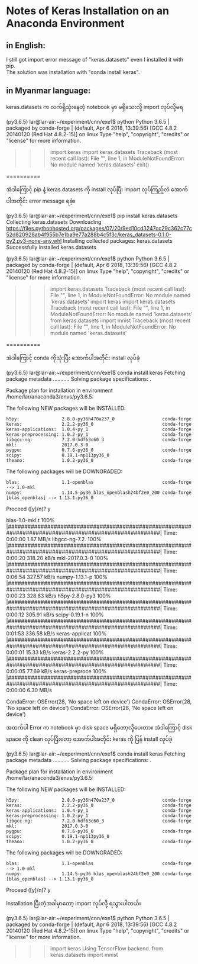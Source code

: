 # Notes of Keras Installation on an Anaconda Environment

## in English:
I still got import error message of "keras.datasets" even I installed it with pip.  
The solution was installation with "conda install keras".

## in Myanmar language:

keras.datasets က လက်ရှိသုံးနေတဲ့ notebook မှာ မရှိသေးလို့ import လုပ်လို့မရ

(py3.6.5) lar@lar-air:~/experiment/cnn/exe1$ python
Python 3.6.5 | packaged by conda-forge | (default, Apr  6 2018, 13:39:56) 
[GCC 4.8.2 20140120 (Red Hat 4.8.2-15)] on linux
Type "help", "copyright", "credits" or "license" for more information.
>>> import keras
>>> import keras.datasets
Traceback (most recent call last):
  File "<stdin>", line 1, in <module>
ModuleNotFoundError: No module named 'keras.datasets'
>>> exit()

==========

အဲဒါကြောင့် pip နဲ့ keras.datasets ကို install လုပ်ပြီး
import လုပ်ကြည့်လဲ အောက်ပါအတိုင်း error message ရခဲ့။

(py3.6.5) lar@lar-air:~/experiment/cnn/exe1$ pip install keras.datasets
Collecting keras.datasets
  Downloading https://files.pythonhosted.org/packages/07/20/9ed10cd3247cc29c362c77c52d820928ab4f955b7e1ba9e77a288b4c5f3c/keras_datasets-0.1.0-py2.py3-none-any.whl
Installing collected packages: keras.datasets
Successfully installed keras.datasets

(py3.6.5) lar@lar-air:~/experiment/cnn/exe1$ python
Python 3.6.5 | packaged by conda-forge | (default, Apr  6 2018, 13:39:56) 
[GCC 4.8.2 20140120 (Red Hat 4.8.2-15)] on linux
Type "help", "copyright", "credits" or "license" for more information.
>>> import keras.datasets
Traceback (most recent call last):
  File "<stdin>", line 1, in <module>
ModuleNotFoundError: No module named 'keras.datasets'
>>> import keras
>>> import keras.datasets
Traceback (most recent call last):
  File "<stdin>", line 1, in <module>
ModuleNotFoundError: No module named 'keras.datasets'
>>> from keras.datasets import mnist
Traceback (most recent call last):
  File "<stdin>", line 1, in <module>
ModuleNotFoundError: No module named 'keras.datasets'

==========

အဲဒါကြောင့် conda ကိုသုံးပြီး အောက်ပါအတိုင်း install လုပ်ခဲ့

(py3.6.5) lar@lar-air:~/experiment/cnn/exe1$ conda install keras
Fetching package metadata ...........
Solving package specifications: .

Package plan for installation in environment /home/lar/anaconda3/envs/py3.6.5:

The following NEW packages will be INSTALLED:

    h5py:                2.8.0-py36h470a237_0                  conda-forge
    keras:               2.2.2-py36_0                          conda-forge
    keras-applications:  1.0.4-py_1                            conda-forge
    keras-preprocessing: 1.0.2-py_1                            conda-forge
    libgcc-ng:           7.2.0-hdf63c60_3                      conda-forge
    mkl:                 2017.0.3-0                                       
    pygpu:               0.7.6-py36_0                          conda-forge
    scipy:               0.19.1-np113py36_0                               
    theano:              1.0.2-py36_0                          conda-forge

The following packages will be DOWNGRADED:

    blas:                1.1-openblas                          conda-forge --> 1.0-mkl      
    numpy:               1.14.5-py36_blas_openblash24bf2e0_200 conda-forge [blas_openblas] --> 1.13.1-py36_0

Proceed ([y]/n)? y

blas-1.0-mkl.t 100% |#######################################################################################################| Time: 0:00:00   1.87 MB/s
libgcc-ng-7.2. 100% |#######################################################################################################| Time: 0:00:20 318.20 kB/s
mkl-2017.0.3-0 100% |#######################################################################################################| Time: 0:06:54 327.57 kB/s
numpy-1.13.1-p 100% |#######################################################################################################| Time: 0:00:23 328.83 kB/s
h5py-2.8.0-py3 100% |#######################################################################################################| Time: 0:00:12 305.91 kB/s
scipy-0.19.1-n 100% |#######################################################################################################| Time: 0:01:53 336.58 kB/s
keras-applicat 100% |#######################################################################################################| Time: 0:00:01  15.33 kB/s
keras-2.2.2-py 100% |#######################################################################################################| Time: 0:00:05  77.69 kB/s
keras-preproce 100% |#######################################################################################################| Time: 0:00:00   6.30 MB/s

CondaError: OSError(28, 'No space left on device')
CondaError: OSError(28, 'No space left on device')
CondaError: OSError(28, 'No space left on device')

အထက်ပါ Error က notebook မှာ disk space မရှိတော့လို့ပေးတာ။
အဲဒါကြောင့် disk space ကို clean လုပ်ပြီးတော့
အောက်ပါအတိုင်း keras ကို ပြန် install လုပ်ခဲ့

(py3.6.5) lar@lar-air:~/experiment/cnn/exe1$ conda install keras
Fetching package metadata ...........
Solving package specifications: .

Package plan for installation in environment /home/lar/anaconda3/envs/py3.6.5:

The following NEW packages will be INSTALLED:

    h5py:                2.8.0-py36h470a237_0                  conda-forge
    keras:               2.2.2-py36_0                          conda-forge
    keras-applications:  1.0.4-py_1                            conda-forge
    keras-preprocessing: 1.0.2-py_1                            conda-forge
    libgcc-ng:           7.2.0-hdf63c60_3                      conda-forge
    mkl:                 2017.0.3-0                                       
    pygpu:               0.7.6-py36_0                          conda-forge
    scipy:               0.19.1-np113py36_0                               
    theano:              1.0.2-py36_0                          conda-forge

The following packages will be DOWNGRADED:

    blas:                1.1-openblas                          conda-forge --> 1.0-mkl      
    numpy:               1.14.5-py36_blas_openblash24bf2e0_200 conda-forge [blas_openblas] --> 1.13.1-py36_0

Proceed ([y]/n)? y

Installation ပြီးတဲ့အခါမှာတော့ import လုပ်လို့ ရသွားပါတယ်။

(py3.6.5) lar@lar-air:~/experiment/cnn/exe1$ python
Python 3.6.5 | packaged by conda-forge | (default, Apr  6 2018, 13:39:56) 
[GCC 4.8.2 20140120 (Red Hat 4.8.2-15)] on linux
Type "help", "copyright", "credits" or "license" for more information.
>>> import keras
Using TensorFlow backend.
>>> from keras.datasets import mnist
>>> 
